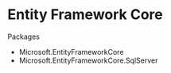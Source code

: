 # Entity Framework Core

Packages
  - Microsoft.EntityFrameworkCore
  - Microsoft.EntityFrameworkCore.SqlServer
